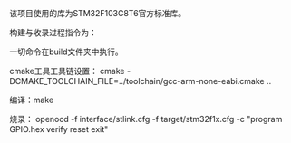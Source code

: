 该项目使用的库为STM32F103C8T6官方标准库。

构建与收录过程指令为：

一切命令在build文件夹中执行。

cmake工具工具链设置：
cmake -DCMAKE_TOOLCHAIN_FILE=../toolchain/gcc-arm-none-eabi.cmake ..

编译：make

烧录：
openocd -f interface/stlink.cfg -f target/stm32f1x.cfg -c "program GPIO.hex verify reset exit"
